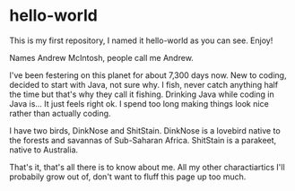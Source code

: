 # hello-world
This is my first repository, I named it hello-world as you can see. Enjoy!


Names Andrew McIntosh, people call me Andrew.

I've been festering on this planet for about 7,300 days now.
New to coding, decided to start with Java, not sure why.
I fish, never catch anything half the time but that's why they call it fishing.
Drinking Java while coding in Java is... It just feels right ok.
I spend too long making things look nice rather than actually coding.

I have two birds, DinkNose and ShitStain. DinkNose is a lovebird native to the forests and savannas of Sub-Saharan Africa.
ShitStain is a parakeet, native to Australia.

That's it, that's all there is to know about me. All my other charactiartics I'll probabily grow out of, don't want to fluff this page up too much.
